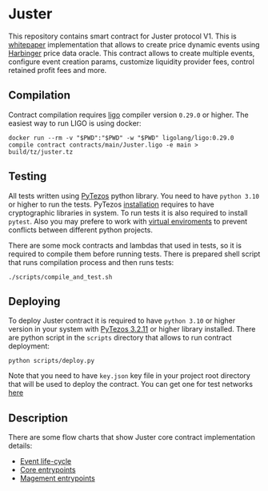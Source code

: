 # Juster
This repository contains smart contract for Juster protocol V1. This is [whitepaper](https://juster.fi/docs/whitepaper.pdf) implementation that allows to create price dynamic events using [Harbinger](https://github.com/tacoinfra/harbinger) price data oracle. This contract allows to create multiple events, configure event creation params, customize liquidity provider fees, control retained profit fees and more.

## Compilation
Contract compilation requires [ligo](https://ligolang.org/docs/intro/installation) compiler version `0.29.0` or higher. The easiest way to run LIGO is using docker:
```console
docker run --rm -v "$PWD":"$PWD" -w "$PWD" ligolang/ligo:0.29.0 compile contract contracts/main/Juster.ligo -e main > build/tz/juster.tz
```

## Testing
All tests written using [PyTezos](https://pytezos.org/contents.html) python library. You need to have `python 3.10` or higher to run the tests. PyTezos [installation](https://pytezos.org/quick_start.html#installation) requires to have cryptographic libraries in system. To run tests it is also required to install `pytest`. Also you may prefere to work with [virtual enviroments](https://docs.python.org/3/library/venv.html) to prevent conflicts between different python projects.

There are some mock contracts and lambdas that used in tests, so it is required to compile them before running tests. There is prepared shell script that runs compilation process and then runs tests:
```console
./scripts/compile_and_test.sh
```

## Deploying
To deploy Juster contract it is required to have `python 3.10` or higher version in your system with [PyTezos 3.2.11](https://pytezos.org/quick_start.html#installation) or higher library installed. There are python script in the `scripts` directory that allows to run contract deployment:
```console
python scripts/deploy.py
```

Note that you need to have `key.json` key file in your project root directory that will be used to deploy the contract. You can get one for test networks [here](https://faucet.tzalpha.net/)

## Description
There are some flow charts that show Juster core contract implementation details:
* [Event life-cycle](docs/JUSTER-FLOW-event-lyfecycle.drawio.png)
* [Core entrypoints](docs/JUSTER-FLOW-juster-core.drawio.png)
* [Magement entrypoints](docs/JUSTER-FLOW-juster-management.drawio.png)

